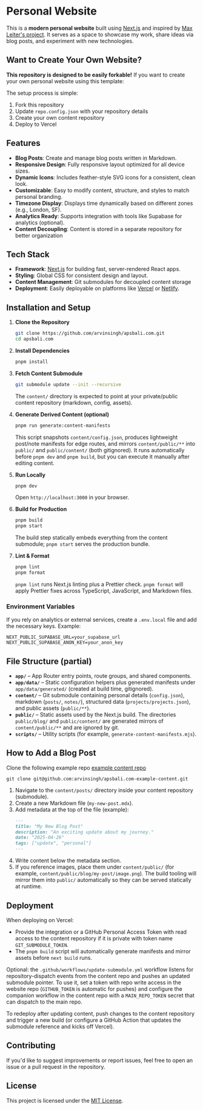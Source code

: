 # Personal Website

This is a **modern personal website** built using [Next.js](https://nextjs.org/) and inspired by [Max Leiter's project](https://github.com/maxleiter/maxleiter.com). It serves as a space to showcase my work, share ideas via blog posts, and experiment with new technologies.

## Want to Create Your Own Website?

**This repository is designed to be easily forkable!** If you want to create your own personal website using this template:


The setup process is simple:
1. Fork this repository
2. Update `repo.config.json` with your repository details  
3. Create your own content repository
4. Deploy to Vercel

## Features
- **Blog Posts**: Create and manage blog posts written in Markdown.
- **Responsive Design**: Fully responsive layout optimized for all device sizes.
- **Dynamic Icons**: Includes feather-style SVG icons for a consistent, clean look.
- **Customizable**: Easy to modify content, structure, and styles to match personal branding.
- **Timezone Display**: Displays time dynamically based on different zones (e.g., London, SF).
- **Analytics Ready**: Supports integration with tools like Supabase for analytics (optional).
- **Content Decoupling**: Content is stored in a separate repository for better organization

## Tech Stack
- **Framework**: [Next.js](https://nextjs.org/) for building fast, server-rendered React apps.
- **Styling**: Global CSS for consistent design and layout.
- **Content Management**: Git submodules for decoupled content storage
- **Deployment**: Easily deployable on platforms like [Vercel](https://vercel.com/) or [Netlify](https://www.netlify.com/).

## Installation and Setup
1. **Clone the Repository**
   ```bash
   git clone https://github.com/arvinsingh/apsbali.com.git
   cd apsbali.com
   ```
2. **Install Dependencies**
   ```bash
   pnpm install
   ```

3. **Fetch Content Submodule**
   ```bash
   git submodule update --init --recursive
   ```
   The `content/` directory is expected to point at your private/public content repository (markdown, config, assets).

4. **Generate Derived Content (optional)**
   ```bash
   pnpm run generate:content-manifests
   ```
   This script snapshots `content/config.json`, produces lightweight post/note manifests for edge routes, and mirrors `content/public/**` into `public/` and `public/content/` (both gitignored). It runs automatically before `pnpm dev` and `pnpm build`, but you can execute it manually after editing content.

5. **Run Locally**
   ```bash
   pnpm dev
   ```
   Open `http://localhost:3000` in your browser.

6. **Build for Production**
   ```bash
   pnpm build
   pnpm start
   ```
   The build step statically embeds everything from the content submodule; `pnpm start` serves the production bundle.

7. **Lint & Format**
   ```bash
   pnpm lint
   pnpm format
   ```
   `pnpm lint` runs Next.js linting plus a Prettier check. `pnpm format` will apply Prettier fixes across TypeScript, JavaScript, and Markdown files.

### Environment Variables

If you rely on analytics or external services, create a `.env.local` file and add the necessary keys. Example:

```
NEXT_PUBLIC_SUPABASE_URL=your_supabase_url
NEXT_PUBLIC_SUPABASE_ANON_KEY=your_anon_key
```

## File Structure (partial)
- **`app/`** – App Router entry points, route groups, and shared components.
- **`app/data/`** – Static configuration helpers plus generated manifests under `app/data/generated/` (created at build time, gitignored).
- **`content/`** – Git submodule containing personal details (`config.json`), markdown (`posts/`, `notes/`), structured data (`projects/projects.json`), and public assets (`public/**`).
- **`public/`** – Static assets used by the Next.js build. The directories `public/blog/` and `public/content/` are generated mirrors of `content/public/**` and are ignored by git.
- **`scripts/`** – Utility scripts (for example, `generate-content-manifests.mjs`).

## How to Add a Blog Post
Clone the following example repo [example content repo](git@github.com:arvinsingh/apsbali.com-example-content.git)

```
git clone git@github.com:arvinsingh/apsbali.com-example-content.git
```

1. Navigate to the `content/posts/` directory inside your content repository (submodule).
2. Create a new Markdown file (`my-new-post.mdx`).
3. Add metadata at the top of the file (example):
   ```markdown
   ---
   title: "My New Blog Post"
   description: "An exciting update about my journey."
   date: "2025-04-26"
   tags: ["update", "personal"]
   ---
   ```
4. Write content below the metadata section.
5. If you reference images, place them under `content/public/` (for example, `content/public/blog/my-post/image.png`). The build tooling will mirror them into `public/` automatically so they can be served statically at runtime.

## Deployment
When deploying on Vercel:

- Provide the integration or a GitHub Personal Access Token with read access to the content repository if it is private with token name `GIT_SUBMODULE_TOKEN`.
- The `pnpm build` script will automatically generate manifests and mirror assets before `next build` runs.

Optional: the `.github/workflows/update-submodule.yml` workflow listens for repository-dispatch events from the content repo and pushes an updated submodule pointer. To use it, set a token with repo write access in the website repo (`GITHUB_TOKEN` is automatic for pushes) and configure the companion workflow in the content repo with a `MAIN_REPO_TOKEN` secret that can dispatch to the main repo.

To redeploy after updating content, push changes to the content repository and trigger a new build (or configure a GitHub Action that updates the submodule reference and kicks off Vercel).

## Contributing
If you'd like to suggest improvements or report issues, feel free to open an issue or a pull request in the repository.

## License
This project is licensed under the [MIT License](LICENSE).
